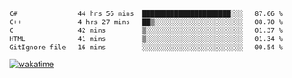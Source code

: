<!--START_SECTION:waka-->

```txt
C#               44 hrs 56 mins  ██████████████████████░░░   87.66 %
C++              4 hrs 27 mins   ██▒░░░░░░░░░░░░░░░░░░░░░░   08.70 %
C                42 mins         ▒░░░░░░░░░░░░░░░░░░░░░░░░   01.37 %
HTML             41 mins         ▒░░░░░░░░░░░░░░░░░░░░░░░░   01.34 %
GitIgnore file   16 mins         ░░░░░░░░░░░░░░░░░░░░░░░░░   00.54 %
```

<!--END_SECTION:waka-->
[![wakatime](https://wakatime.com/badge/user/6c2f442e-41b4-42e3-bc06-d5d8203ad1da.svg)](https://wakatime.com/@6c2f442e-41b4-42e3-bc06-d5d8203ad1da)
